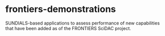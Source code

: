 # frontiers-demonstrations
SUNDIALS-based applications to assess performance of new capabilities that have been added as of the FRONTIERS SciDAC project.
